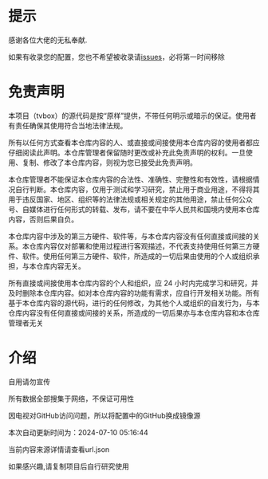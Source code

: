 # 提示

感谢各位大佬的无私奉献.

如果有收录您的配置，您也不希望被收录请[issues](https://github.com/hl128k/tvbox/issues)，必将第一时间移除

# 免责声明

本项目（tvbox）的源代码是按“原样”提供，不带任何明示或暗示的保证。使用者有责任确保其使用符合当地法律法规。

所有以任何方式查看本仓库内容的人、或直接或间接使用本仓库内容的使用者都应仔细阅读此声明。本仓库管理者保留随时更改或补充此免责声明的权利。一旦使用、复制、修改了本仓库内容，则视为您已接受此免责声明。

本仓库管理者不能保证本仓库内容的合法性、准确性、完整性和有效性，请根据情况自行判断。本仓库内容，仅用于测试和学习研究，禁止用于商业用途，不得将其用于违反国家、地区、组织等的法律法规或相关规定的其他用途，禁止任何公众号、自媒体进行任何形式的转载、发布，请不要在中华人民共和国境内使用本仓库内容，否则后果自负。

本仓库内容中涉及的第三方硬件、软件等，与本仓库内容没有任何直接或间接的关系。本仓库内容仅对部署和使用过程进行客观描述，不代表支持使用任何第三方硬件、软件。使用任何第三方硬件、软件，所造成的一切后果由使用的个人或组织承担，与本仓库内容无关。

所有直接或间接使用本仓库内容的个人和组织，应 24 小时内完成学习和研究，并及时删除本仓库内容。如对本仓库内容的功能有需求，应自行开发相关功能。所有基于本仓库内容的源代码，进行的任何修改，为其他个人或组织的自发行为，与本仓库内容没有任何直接或间接的关系，所造成的一切后果亦与本仓库内容和本仓库管理者无关 

# 介绍

自用请勿宣传

所有数据全部搜集于网络，不保证可用性

因电视对GitHub访问问题，所以将配置中的GitHub换成镜像源

本次自动更新时间为：2024-07-10 05:16:44

当前内容来源详情请查看url.json

如果感兴趣,请复制项目后自行研究使用

